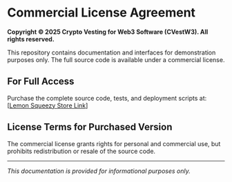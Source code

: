 # Commercial License Agreement

**Copyright © 2025 Crypto Vesting for Web3 Software (CVestW3). All rights reserved.**

This repository contains documentation and interfaces for demonstration purposes only. The full source code is available under a commercial license.

## For Full Access
Purchase the complete source code, tests, and deployment scripts at:
[[Lemon Squeezy Store Link](https://cvestw3.lemonsqueezy.com/)]

## License Terms for Purchased Version
The commercial license grants rights for personal and commercial use, but prohibits redistribution or resale of the source code.

---
*This documentation is provided for informational purposes only.*